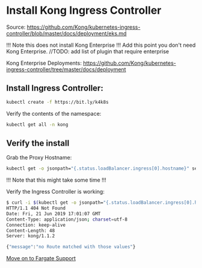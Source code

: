 # Install Kong Ingress Controller

Source: https://github.com/Kong/kubernetes-ingress-controller/blob/master/docs/deployment/eks.md

!!! Note this does not install Kong Enterprise !!!
Add this point you don't need Kong Enterprise.
//TODO: add list of plugin that require enterprise

Kong Enterprise Deployments:
https://github.com/Kong/kubernetes-ingress-controller/tree/master/docs/deployment

## Install Ingress Controller:
```bash
kubectl create -f https://bit.ly/k4k8s
```

Verify the contents of the namespace:
```bash
kubectl get all -n kong
``` 

## Verify the install

Grab the Proxy Hostname:
```bash
kubectl get -o jsonpath="{.status.loadBalancer.ingress[0].hostname}" service -n kong kong-proxy
```
!!! Note that this might take some time !!!

Verify the Ingress Controller is working:
```bash
$ curl -i $(kubectl get -o jsonpath="{.status.loadBalancer.ingress[0].hostname}" service -n kong kong-proxy)
HTTP/1.1 404 Not Found
Date: Fri, 21 Jun 2019 17:01:07 GMT
Content-Type: application/json; charset=utf-8
Connection: keep-alive
Content-Length: 48
Server: kong/1.1.2

{"message":"no Route matched with those values"}
```

[Move on to Fargate Support](../fargate-support/README.md)